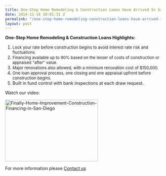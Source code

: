 ```yaml
---
title: One-Step Home Remodeling & Construction Loans Have Arrived In San Diego
date: 2014-11-16 10:01:31 Z
permalink: "/one-step-home-remodeling-construction-loans-have-arrived-in-san-diego/"
layout: post
---
```


<b>One-Step Home Remodeling &amp; Construction Loans </b><b>Highlights:</b>
<ol>
	<li><span style="font-size: 13px;">Lock your rate before construction begins to avoid interest rate risk and fluctuations.</span></li>
	<li><span style="font-size: 13px;">Financing available up to 90% based on the lesser of costs of construction or appraised "after" value. </span></li>
	<li><span style="font-size: 13px;">Major renovations also allowed, with a minimum renovation cost of $150,000.</span></li>
	<li><span style="font-size: 13px;">One loan approval process, one closing and one appraisal upfront before construction begins.</span></li>
	<li>Built in fund control with bank inspections at each draw request.</li>
</ol>
Watch our video:

<a class="youtube" title="Finally! Home Improvement &amp; Construction Financing in San Diego" href="http://www.youtube.com/watch?v=7WWfdbOPcFM&amp;feature=youtu.be"><img class="alignnone  wp-image-2648" alt="Finally-Home-Improvement-Construction-Financing-in-San-Diego" src="http://www.murraylampert.com/wp-content/uploads/Finally-Home-Improvement-Construction-Financing-in-San-Diego-170x112.jpg" width="300" height="199" /></a>

For more information please <a href="http://www.murraylampert.com/contact/">Contact us</a>

&nbsp;
